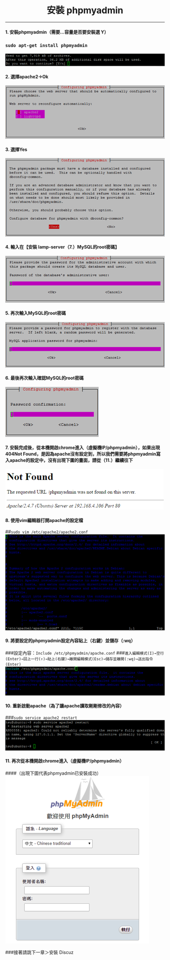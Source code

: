 # **<center>安裝 phpmyadmin**

---

#### 1. 安裝phpmyadmin（需要…容量是否要安裝選 Y）
### ```sudo apt-get install phpmyadmin```
![](../img/inst_part2/part2_1.png)

#### 2. 選擇apache2→Ok
![](../img/inst_part2/part2_2.png)

#### 3. 選擇Yes
![](../img/inst_part2/part2_3.png)

#### 4. 輸入在【安裝 lamp-server（7.）MySQL的root密碼】
![](../img/inst_part2/part2_4.png)

#### 5. 再次輸入MySQL的root密碼
![](../img/inst_part2/part2_5.png)

#### 6. 最後再次輸入確認MySQL的root密碼
![](../img/inst_part2/part2_6.png)

#### 7. 安裝完成後，從本機開啟chrome進入（虛擬機IP/phpmyadmin），如果出現404Not Found，是因為apache沒有設定到，所以我們需要將phpmyadmin寫入apache的設定中，沒有出現下圖的畫面，請從（11.）繼續往下
![](../img/inst_part2/part2_7.png)

#### 8. 使用vim編輯器打開apache的設定檔
##```sudo vim /etc/apache2/apache2.conf```
![](../img/inst_part2/part2_8.png)

#### 9. 將要設定的phpmyadmin設定內容貼上（右鍵）並儲存（:wq）
###設定內容：```Include /etc/phpmyadmin/apache.conf```
###```進入編輯模式(I)→空行(Enter)→回上一行(↑)→貼上(右鍵)→離開編輯模式(Esc)→儲存並離開(:wq)→送出指令(Enter)```
![](../img/inst_part2/part2_9.png)

#### 10. 重新啟動apache（為了讓apache讀取剛剛修改的內容）
###```sudo service apache2 restart```
![](../img/inst_part2/part2_10.png)


#### 11. 再次從本機開啟chrome進入（虛擬機IP/phpmyadmin）
####（出現下圖代表phpmyadmin已安裝成功）
![](../img/inst_part2/part2_11.png)

###接著請跳下一章＞安裝 Discuz

